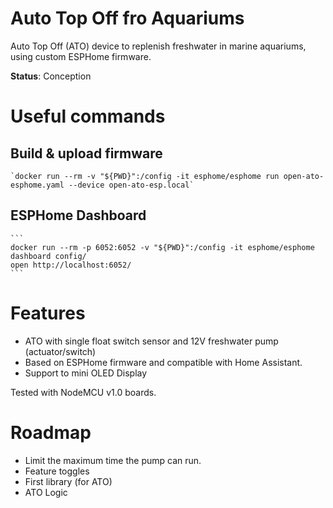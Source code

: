 # Auto Top Off fro Aquariums

Auto Top Off (ATO) device to replenish freshwater in marine aquariums, using custom ESPHome firmware.

**Status**: Conception

                                                                                        
# Useful commands
             
 ## Build & upload firmware
    `docker run --rm -v "${PWD}":/config -it esphome/esphome run open-ato-esphome.yaml --device open-ato-esp.local`

 ## ESPHome Dashboard
    ```
    docker run --rm -p 6052:6052 -v "${PWD}":/config -it esphome/esphome dashboard config/
    open http://localhost:6052/
    ```

# Features
 * ATO with single float switch sensor and 12V freshwater pump (actuator/switch)
 * Based on ESPHome firmware and compatible with Home Assistant.
 * Support to mini OLED Display
                                                                
 Tested with NodeMCU v1.0 boards.

# Roadmap
 * Limit the maximum time the pump can run.  
 * Feature toggles
 * First library (for ATO)
 * ATO Logic
 